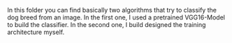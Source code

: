 In this folder you can find basically two algorithms that try to classify the dog breed from an image. 
In the first one, I used a pretrained VGG16-Model to build the classifier. 
In the second one, I build designed the training architecture myself. 
